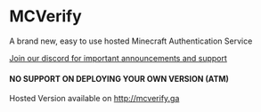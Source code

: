 # MCVerify

A brand new, easy to use hosted Minecraft Authentication Service

[Join our discord for important announcements and support](https://discord.gg/r6ZpW3D)

#### NO SUPPORT ON DEPLOYING YOUR OWN VERSION (ATM)

Hosted Version available on http://mcverify.ga

